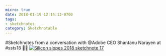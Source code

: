 ```yaml
---
micro: true
date: 2018-01-19 12:14:13-0700
tags:
- sketchnotes
category: Sketchnotable
---
```


#Sketchnotes from a conversation with @Adobe CEO Shantanu Narayen at #ssts18 ✍🏼 [![Silicon slopes 2018 sketchnote 17](/uploads/2018/022c47cf63.jpg)](/uploads/2018/022c47cf63.jpg)